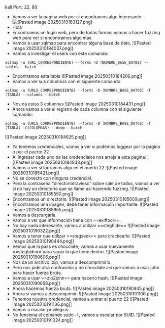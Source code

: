 kali 
Port: 22, 80

- Vamos a ver la pagina web por si encontramos algo interesante.
![[Pasted image 20250310183127.png]](./Imagenes/20250310183127.png)
- Hola
- Encontramos un login web, pero de todas formas vamos a hacer fuzzing web para ver si encontramos algo mas.
- Vamos a usar sqlmap para encontrar alguna base de dato.
![[Pasted image 20250310184037.png]]
- Vamos a investigar el users con este comando:
```
sqlmap -u (URL_CORRESPONDIENTE) --forms -D (NOMBRE_BASE_DATOS) --tables --batch
```
- Encontramos esta tabla
![[Pasted image 20250310184206.png]]
- Vamos a ver sus columnas con el siguiente comando:
```
sqlmap -u (URLS_CORRESPONDIENTE) --forms -D (NOMBRE_BASE_DATOS) -T (TABLA) --columns --batch
```
- Nos da estas 3 columnas
![[Pasted image 20250310184431.png]]
- Ahora vamos a ver el registro de cada columna con el siguiente comando:
```
sqlmap -u (URLS_CORRESPONDIENTE) --forms -D (NOMBRE_BASE_DATOS) -T (TABLA) -C(COLUMNAS) --dump --batch
```
![[Pasted image 20250310184625.png]]
- Ya tenemos credenciales, vamos a ver si podemos loggear por la pagina o por el puerto 22
- Al ingresar cada uno de las credenciales nos arroja a esta pagina:
![[Pasted image 20250310184833.png]]
- Vamos a ver si logramos algo en el puerto 22
![[Pasted image 20250310185421.png]]
- No se conecto con ninguna credencial.
- Pero la contraseña "directoriotravieso" sobre sale de todos, vamos a ver si no hay un directorio que se llame asi haciendo fuzzing.
![[Pasted image 20250310185550.png]]
- Encontramos un directorio.
![[Pasted image 20250310185609.png]]
- Encontramos una imagen, debe tener información importante.
![[Pasted image 20250310185655.png]]
- Vamos a descargarla.
- Vamos a ver que información tiene con ==exiftool==.
- No hay nada interesante, vamos a utilizar ==steghide==
![[Pasted image 20250310190322.png]]
- Vamos a tener que utilizar ==stegseek== para crackearlo.
![[Pasted image 20250310190444.png]]
- Vemos que la pass es chocolate, vamos a usar nuevamente ==steghide== para sacar lo que tiene dentro.
![[Pasted image 20250310190606.png]]
- Nos da un archivo .zip, vamos a descomprimirlo.
- Pero nos pide otra contraseña y no chocolate asi que vamos a usar john para hacer fuerza bruta.
- Vamos a usar ==zip2john== para hacerlo hash.
![[Pasted image 20250310190858.png]]
- Ahora hacemos fuerza bruta.
![[Pasted image 20250310190945.png]]
- Ahora si vamos a descomprimir.
![[Pasted image 20250310191106.png]]
- Tenemos nuestra credencial, vamos a entrar al puerto 22
![[Pasted image 20250310191136.png]]
- Vamos a escalar privilegios. 
- No funciona el comando sudo -l , vamos  a escalar por SUID.
![[Pasted image 20250310191324.png]]
